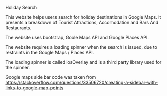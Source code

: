 Holiday Search

This website helps users search for holiday destinations in Google Maps. It presents a breakdown of Tourist Attractions, Accomodation and Bars And Restaurants.

The website uses bootstrap, Goole Maps API and Google Places API.

The website requires a loading spinner when the search is issued, due to restraints in the Google Maps / Places API.

The loading  spinner is called iosOverlay and is a third party library used for the spinner.

Google maps side bar code was taken from https://stackoverflow.com/questions/33506720/creating-a-sidebar-with-links-to-google-map-points